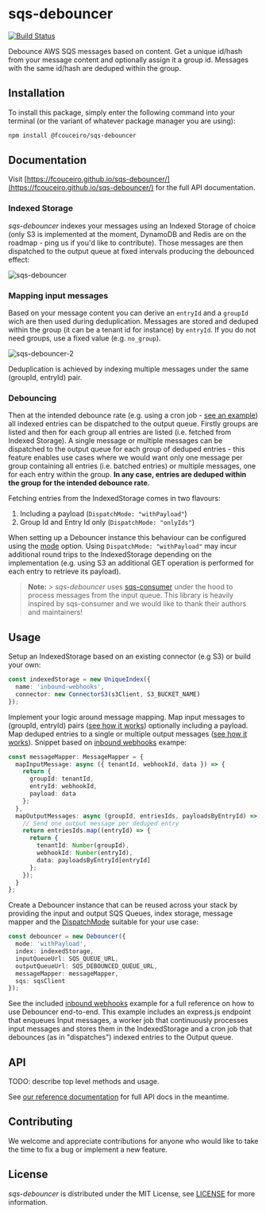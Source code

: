 # sqs-debouncer

[![Build Status](https://github.com/fcouceiro/sqs-debouncer/actions/workflows/test.yml/badge.svg?branch=main)](https://github.com/fcouceiro/sqs-debouncer/actions/workflows/test.yml)

Debounce AWS SQS messages based on content. Get a unique id/hash from your message content and optionally assign it a group id. Messages with the same id/hash are deduped within the group.

## Installation

To install this package, simply enter the following command into your terminal (or the variant of whatever package manager you are using):

```bash
npm install @fcouceiro/sqs-debouncer
```

## Documentation

Visit [https://fcouceiro.github.io/sqs-debouncer/](https://fcouceiro.github.io/sqs-debouncer/) for the full API documentation.

### Indexed Storage

_sqs-debouncer_ indexes your messages using an Indexed Storage of choice (only S3 is implemented at the moment, DynamoDB and Redis are on the roadmap - ping us if you'd like to contribute). Those messages are then dispatched to the output queue at fixed intervals producing the debounced effect:

![sqs-debouncer](https://github.com/fcouceiro/sqs-debouncer/assets/3154879/a27eb91a-22cf-41fe-ae0b-d48ad06bd509)

### Mapping input messages

Based on your message content you can derive an `entryId` and a `groupId` wich are then used during deduplication. Messages are stored and deduped within the group (it can be a tenant id for instance) by `entryId`. If you do not need groups, use a fixed value (e.g. `no_group`).

![sqs-debouncer-2](https://github.com/fcouceiro/sqs-debouncer/assets/3154879/a5b3b67a-90b6-4fe9-a2db-9869ea3cee07)

Deduplication is achieved by indexing multiple messages under the same (groupId, entryId) pair.

### Debouncing

Then at the intended debounce rate (e.g. using a cron job - [see an example](examples/inbound-webhooks/cron.ts)) all indexed entries can be dispatched to the output queue. Firstly groups are listed and then for each group all entries are listed (i.e. fetched from Indexed Storage). A single message or multiple messages can be dispatched to the output queue for each group of deduped entries - this feature enables use cases where we would want only one message per group containing all entries (i.e. batched entries) or multiple messages, one for each entry within the group. **In any case, entries are deduped within the group for the intended debounce rate.**

Fetching entries from the IndexedStorage comes in two flavours:

1. Including a payload (`DispatchMode: "withPayload"`)
2. Group Id and Entry Id only (`DispatchMode: "onlyIds"`)

When setting up a Debouncer instance this behaviour can be configured using the [mode](https://fcouceiro.github.io/sqs-debouncer/interfaces/DebouncerOptions.html#mode) option. Using `DispatchMode: "withPayload"` may incur additional round trips to the IndexedStorage depending on the implementation (e.g. using S3 an additional GET operation is performed for each entry to retrieve its payload).

> **Note:** > _sqs-debouncer_ uses [sqs-consumer](https://github.com/bbc/sqs-consumer) under the hood to process messages from the input queue. This library is heavily inspired by sqs-consumer and we would like to thank their authors and maintainers!

## Usage

Setup an IndexedStorage based on an existing connector (e.g S3) or build your own:

```typescript
const indexedStorage = new UniqueIndex({
  name: 'inbound-webhooks',
  connector: new ConnectorS3(s3Client, S3_BUCKET_NAME)
});
```

Implement your logic around message mapping. Map input messages to (groupId, entryId) pairs ([see how it works](#mapping-input-messages)) optionally including a payload. Map deduped entries to a single or multiple output messages ([see how it works](#debouncing)). Snippet based on [inbound webhooks](/examples/inbound-webhooks/) exampe:

```typescript
const messageMapper: MessageMapper = {
  mapInputMessage: async ({ tenantId, webhookId, data }) => {
    return {
      groupId: tenantId,
      entryId: webhookId,
      payload: data
    };
  },
  mapOutputMessages: async (groupId, entriesIds, payloadsByEntryId) => {
    // Send one output message per deduped entry
    return entriesIds.map((entryId) => {
      return {
        tenantId: Number(groupId),
        webhookId: Number(entryId),
        data: payloadsByEntryId[entryId]
      };
    });
  }
};
```

Create a Debouncer instance that can be reused across your stack by providing the input and output SQS Queues, index storage, message mapper and the [DispatchMode](https://fcouceiro.github.io/sqs-debouncer/interfaces/DebouncerOptions.html#mode) suitable for your use case:

```typescript
const debouncer = new Debouncer({
  mode: 'withPayload',
  index: indexedStorage,
  inputQueueUrl: SQS_QUEUE_URL,
  outputQueueUrl: SQS_DEBOUNCED_QUEUE_URL,
  messageMapper: messageMapper,
  sqs: sqsClient
});
```

See the included [inbound webhooks](/examples/inbound-webhooks/) example for a full reference on how to use Debouncer end-to-end. This example includes an express.js endpoint that enqueues Input messages, a worker job that continuously processes input messages and stores them in the IndexedStorage and a cron job that debounces (as in "dispatches") indexed entries to the Output queue.

## API

TODO: describe top level methods and usage.

See [our reference documentation](<(https://fcouceiro.github.io/sqs-debouncer/)>) for full API docs in the meantime.

## Contributing

We welcome and appreciate contributions for anyone who would like to take the time to fix a bug or implement a new feature.

## License

_sqs-debouncer_ is distributed under the MIT License, see [LICENSE](https://github.com/fcouceiro/sqs-debouncer/blob/main/LICENSE) for more information.
